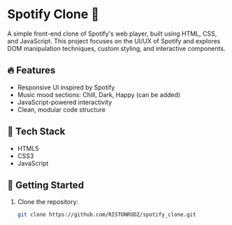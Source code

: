 # Spotify Clone 🎵

A simple front-end clone of Spotify's web player, built using HTML, CSS, and JavaScript. This project focuses on the UI/UX of Spotify and explores DOM manipulation techniques, custom styling, and interactive components.

## 🔥 Features

- Responsive UI inspired by Spotify
- Music mood sections: Chill, Dark, Happy (can be added)
- JavaScript-powered interactivity
- Clean, modular code structure

## 🚀 Tech Stack

- HTML5
- CSS3
- JavaScript

## 🎯 Getting Started

1. Clone the repository:
   ```bash
   git clone https://github.com/RISTONRODZ/spotify_clone.git


